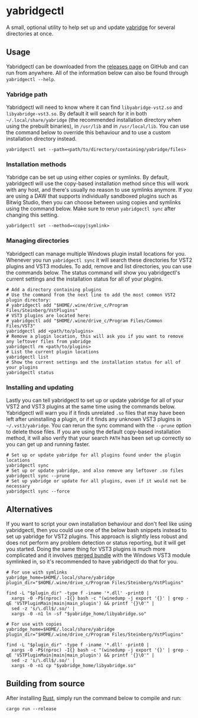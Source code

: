 # yabridgectl

A small, optional utility to help set up and update
[yabridge](https://github.com/robbert-vdh/yabridge) for several directories at
once.

## Usage

Yabridgectl can be downloaded from the [releases
page](https://github.com/robbert-vdh/yabridge/releases) on GitHub and can run
from anywhere. All of the information below can also be found through
`yabridgectl --help`.

### Yabridge path

Yabridgectl will need to know where it can find `libyabridge-vst2.so` and
`libyabridge-vst3.so`. By default it will search for it in both
`~/.local/share/yabridge` (the recommended installation directory when using the
prebuilt binaries), in `/usr/lib` and in `/usr/local/lib`. You can use the
command below to override this behaviour and to use a custom installation
directory instead.

```shell
yabridgectl set --path=<path/to/directory/containing/yabridge/files>
```

### Installation methods

Yabridge can be set up using either copies or symlinks. By default, yabridgectl
will use the copy-based installation method since this will work with any host,
and there's usually no reason to use symlinks anymore. If you are using a DAW
that supports individually sandboxed plugins such as Bitwig Studio, then you can
choose between using copies and symlinks using the command below. Make sure to
rerun `yabridgectl sync` after changing this setting.

```shell
yabridgectl set --method=<copy|symlink>
```

### Managing directories

Yabridgectl can manage multiple Windows plugin install locations for you.
Whenever you run `yabridgectl sync` it will search these directories for VST2
plugins and VST3 modules. To add, remove and list directories, you can use the
commands below. The status command will show you yabridgectl's current settings
and the installation status for all of your plugins.

```shell
# Add a directory containing plugins
# Use the command from the next line to add the most common VST2 plugin directory:
# yabridgectl add "$HOME/.wine/drive_c/Program Files/Steinberg/VstPlugins"
# VST3 plugins are located here:
# yabridgectl add "$HOME/.wine/drive_c/Program Files/Common Files/VST3"
yabridgectl add <path/to/plugins>
# Remove a plugin location, this will ask you if you want to remove any leftover files from yabridge
yabridgectl rm <path/to/plugins>
# List the current plugin locations
yabridgectl list
# Show the current settings and the installation status for all of your plugins
yabridgectl status
```

### Installing and updating

Lastly you can tell yabridgectl to set up or update yabridge for all of your
VST2 and VST3 plugins at the same time using the commands below. Yabridgectl
will warn you if it finds unrelated `.so` files that may have been left after
uninstalling a plugin, or if it finds any unknown VST3 plugins in
`~/.vst3/yabridge`. You can rerun the sync command with the `--prune` option to
delete those files. If you are using the default copy-based installation method,
it will also verify that your search `PATH` has been set up correctly so you can
get up and running faster.

```shell
# Set up or update yabridge for all plugins found under the plugin locations
yabridgectl sync
# Set up or update yabridge, and also remove any leftover .so files
yabridgectl sync --prune
# Set up yabridge or update for all plugins, even if it would not be necessary
yabridgectl sync --force
```

## Alternatives

If you want to script your own installation behaviour and don't feel like using
yabridgectl, then you could use one of the below bash snippets instead to set up
yabridge for VST2 plugins. This approach is slightly less robust and does not
perform any problem detection or status reporting, but it will get you started.
Doing the same thing for VST3 plugins is much more complicated and it involves
[merged
bundle](https://steinbergmedia.github.io/vst3_doc/vstinterfaces/vst3loc.html#mergedbundles)
with the Windows VST3 module symlinked in, so it's recommended to have
yabridgectl do that for you.

```shell
# For use with symlinks
yabridge_home=$HOME/.local/share/yabridge
plugin_dir="$HOME/.wine/drive_c/Program Files/Steinberg/VstPlugins"

find -L "$plugin_dir" -type f -iname '*.dll' -print0 |
  xargs -0 -P$(nproc) -I{} bash -c "(winedump -j export '{}' | grep -qE 'VSTPluginMain|main|main_plugin') && printf '{}\0'" |
  sed -z 's/\.dll$/.so/' |
  xargs -0 -n1 ln -sf "$yabridge_home/libyabridge.so"

# For use with copies
yabridge_home=$HOME/.local/share/yabridge
plugin_dir="$HOME/.wine/drive_c/Program Files/Steinberg/VstPlugins"

find -L "$plugin_dir" -type f -iname '*.dll' -print0 |
  xargs -0 -P$(nproc) -I{} bash -c "(winedump -j export '{}' | grep -qE 'VSTPluginMain|main|main_plugin') && printf '{}\0'" |
  sed -z 's/\.dll$/.so/' |
  xargs -0 -n1 cp "$yabridge_home/libyabridge.so"
```

## Building from source

After installing [Rust](https://rustup.rs/), simply run the command below to
compile and run:

```shell
cargo run --release
```
